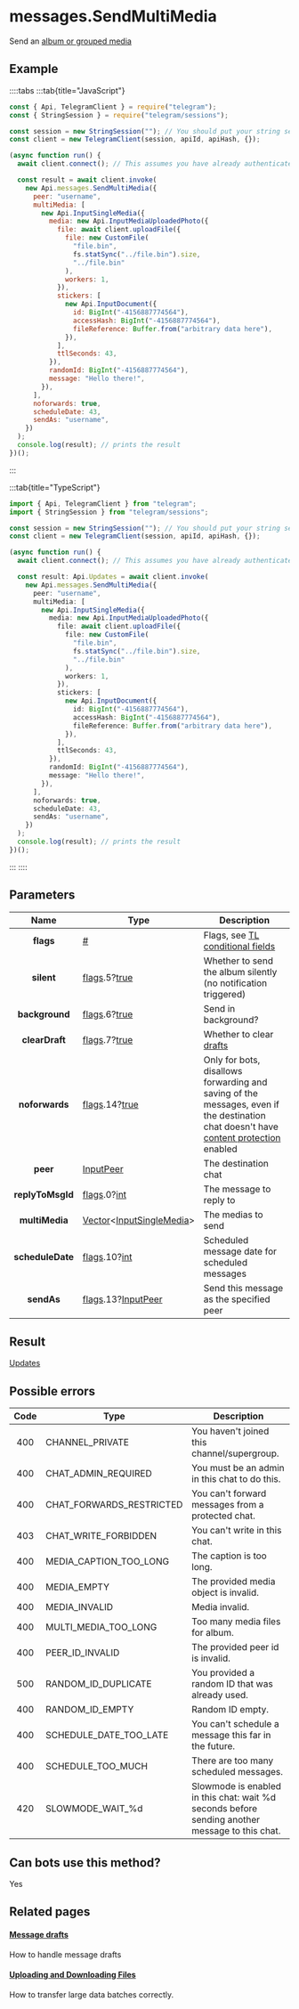 # messages.SendMultiMedia

Send an [album or grouped media](https://core.telegram.org/api/files#albums-grouped-media)

## Example

::::tabs
:::tab{title="JavaScript"}

```js
const { Api, TelegramClient } = require("telegram");
const { StringSession } = require("telegram/sessions");

const session = new StringSession(""); // You should put your string session here
const client = new TelegramClient(session, apiId, apiHash, {});

(async function run() {
  await client.connect(); // This assumes you have already authenticated with .start()

  const result = await client.invoke(
    new Api.messages.SendMultiMedia({
      peer: "username",
      multiMedia: [
        new Api.InputSingleMedia({
          media: new Api.InputMediaUploadedPhoto({
            file: await client.uploadFile({
              file: new CustomFile(
                "file.bin",
                fs.statSync("../file.bin").size,
                "../file.bin"
              ),
              workers: 1,
            }),
            stickers: [
              new Api.InputDocument({
                id: BigInt("-4156887774564"),
                accessHash: BigInt("-4156887774564"),
                fileReference: Buffer.from("arbitrary data here"),
              }),
            ],
            ttlSeconds: 43,
          }),
          randomId: BigInt("-4156887774564"),
          message: "Hello there!",
        }),
      ],
      noforwards: true,
      scheduleDate: 43,
      sendAs: "username",
    })
  );
  console.log(result); // prints the result
})();
```

:::

:::tab{title="TypeScript"}

```ts
import { Api, TelegramClient } from "telegram";
import { StringSession } from "telegram/sessions";

const session = new StringSession(""); // You should put your string session here
const client = new TelegramClient(session, apiId, apiHash, {});

(async function run() {
  await client.connect(); // This assumes you have already authenticated with .start()

  const result: Api.Updates = await client.invoke(
    new Api.messages.SendMultiMedia({
      peer: "username",
      multiMedia: [
        new Api.InputSingleMedia({
          media: new Api.InputMediaUploadedPhoto({
            file: await client.uploadFile({
              file: new CustomFile(
                "file.bin",
                fs.statSync("../file.bin").size,
                "../file.bin"
              ),
              workers: 1,
            }),
            stickers: [
              new Api.InputDocument({
                id: BigInt("-4156887774564"),
                accessHash: BigInt("-4156887774564"),
                fileReference: Buffer.from("arbitrary data here"),
              }),
            ],
            ttlSeconds: 43,
          }),
          randomId: BigInt("-4156887774564"),
          message: "Hello there!",
        }),
      ],
      noforwards: true,
      scheduleDate: 43,
      sendAs: "username",
    })
  );
  console.log(result); // prints the result
})();
```

:::
::::

## Parameters

|       Name       | Type                                                                                                                                  | Description                                                                                                                                                                                                 |
| :--------------: | ------------------------------------------------------------------------------------------------------------------------------------- | ----------------------------------------------------------------------------------------------------------------------------------------------------------------------------------------------------------- |
|    **flags**     | [#](https://core.telegram.org/type/%23)                                                                                               | Flags, see [TL conditional fields](https://core.telegram.org/mtproto/TL-combinators#conditional-fields)                                                                                                     |
|    **silent**    | [flags](https://core.telegram.org/mtproto/TL-combinators#conditional-fields).5?[true](https://core.telegram.org/constructor/true)     | Whether to send the album silently (no notification triggered)                                                                                                                                              |
|  **background**  | [flags](https://core.telegram.org/mtproto/TL-combinators#conditional-fields).6?[true](https://core.telegram.org/constructor/true)     | Send in background?                                                                                                                                                                                         |
|  **clearDraft**  | [flags](https://core.telegram.org/mtproto/TL-combinators#conditional-fields).7?[true](https://core.telegram.org/constructor/true)     | Whether to clear [drafts](https://core.telegram.org/api/drafts)                                                                                                                                             |
|  **noforwards**  | [flags](https://core.telegram.org/mtproto/TL-combinators#conditional-fields).14?[true](https://core.telegram.org/constructor/true)    | Only for bots, disallows forwarding and saving of the messages, even if the destination chat doesn't have [content protection](https://telegram.org/blog/protected-content-delete-by-date-and-more) enabled |
|     **peer**     | [InputPeer](https://core.telegram.org/type/InputPeer)                                                                                 | The destination chat                                                                                                                                                                                        |
| **replyToMsgId** | [flags](https://core.telegram.org/mtproto/TL-combinators#conditional-fields).0?[int](https://core.telegram.org/type/int)              | The message to reply to                                                                                                                                                                                     |
|  **multiMedia**  | [Vector](https://core.telegram.org/type/Vector%20t)<[InputSingleMedia](https://core.telegram.org/type/InputSingleMedia)>              | The medias to send                                                                                                                                                                                          |
| **scheduleDate** | [flags](https://core.telegram.org/mtproto/TL-combinators#conditional-fields).10?[int](https://core.telegram.org/type/int)             | Scheduled message date for scheduled messages                                                                                                                                                               |
|    **sendAs**    | [flags](https://core.telegram.org/mtproto/TL-combinators#conditional-fields).13?[InputPeer](https://core.telegram.org/type/InputPeer) | Send this message as the specified peer                                                                                                                                                                     |

## Result

[Updates](https://core.telegram.org/type/Updates)

## Possible errors

| Code | Type                     | Description                                                                                    |
| :--: | ------------------------ | ---------------------------------------------------------------------------------------------- |
| 400  | CHANNEL_PRIVATE          | You haven't joined this channel/supergroup.                                                    |
| 400  | CHAT_ADMIN_REQUIRED      | You must be an admin in this chat to do this.                                                  |
| 400  | CHAT_FORWARDS_RESTRICTED | You can't forward messages from a protected chat.                                              |
| 403  | CHAT_WRITE_FORBIDDEN     | You can't write in this chat.                                                                  |
| 400  | MEDIA_CAPTION_TOO_LONG   | The caption is too long.                                                                       |
| 400  | MEDIA_EMPTY              | The provided media object is invalid.                                                          |
| 400  | MEDIA_INVALID            | Media invalid.                                                                                 |
| 400  | MULTI_MEDIA_TOO_LONG     | Too many media files for album.                                                                |
| 400  | PEER_ID_INVALID          | The provided peer id is invalid.                                                               |
| 500  | RANDOM_ID_DUPLICATE      | You provided a random ID that was already used.                                                |
| 400  | RANDOM_ID_EMPTY          | Random ID empty.                                                                               |
| 400  | SCHEDULE_DATE_TOO_LATE   | You can't schedule a message this far in the future.                                           |
| 400  | SCHEDULE_TOO_MUCH        | There are too many scheduled messages.                                                         |
| 420  | SLOWMODE_WAIT\_%d        | Slowmode is enabled in this chat: wait %d seconds before sending another message to this chat. |

## Can bots use this method?

Yes

## Related pages

#### [Message drafts](https://core.telegram.org/api/drafts)

How to handle message drafts

#### [Uploading and Downloading Files](https://core.telegram.org/api/files)

How to transfer large data batches correctly.
